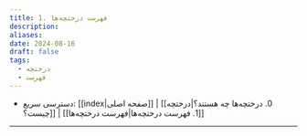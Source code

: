 ```yaml
---
title: 1. فهرست درختچه‌ها
description: 
aliases: 
date: 2024-08-16
draft: false
tags:
  - درختچه
  - فهرست
---
```

- دسترسی سریع: [[index|صفحه اصلی]] | [[0. درختچه‌ها چه هستند؟|درختچه چیست؟]] | [[1. فهرست درختچه‌ها|فهرست درختچه‌ها]]
---
